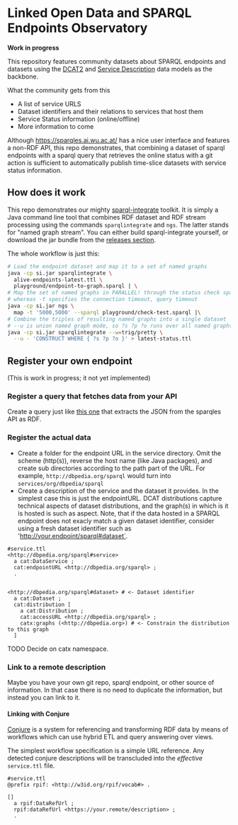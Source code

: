 # Linked Open Data and SPARQL Endpoints Observatory

**Work in progress**

This repository features community datasets about SPARQL endpoints and datasets using the [DCAT2](https://www.w3.org/TR/vocab-dcat-2/) and [Service Description](https://www.w3.org/TR/sparql11-service-description/) data models as the backbone.

What the community gets from this

* A list of service URLS
* Dataset identifiers and their relations to services that host them
* Service Status information (online/offline)
* More information to come

Although https://sparqles.ai.wu.ac.at/ has a nice user interface and features a non-RDF API, this repo demonstrates, that combining a dataset of sparql endpoints with a sparql query that retrieves the online status with a git action is sufficient to automatically publish time-slice datasets with service status information.


## How does it work
This repo demonstrates our mighty [sparql-integrate](https://github.com/SmartDataAnalytics/SparqlIntegrate) toolkit. It is simply a Java command line tool that combines RDF dataset and RDF stream processing using the commands `sparqlintegrate` and `ngs`. The latter stands for "named graph stream". You can either build sparql-integrate yourself, or download the jar bundle from the [releases section](https://github.com/SmartDataAnalytics/SparqlIntegrate/releases).


The whole workflow is just this:
```bash
# Load the endpoint dataset and map it to a set of named graphs
java -cp si.jar sparqlintegrate \
  alive-endpoints-latest.ttl \
  playground/endpoint-to-graph.sparql | \
# Map the set of named graphs in PARALLEL! through the status check sparql query
# whereas -t specifies the connection timeout, query timeout
java -cp si.jar ngs \
  map -t '5000,5000' --sparql playground/check-test.sparql |\
# Combine the triples of resulting named graphs into a single dataset
# --u is union named graph mode, so ?s ?p ?o runs over all named graphs
java -cp si.jar sparqlintegrate --w=trig/pretty \
  --u - 'CONSTRUCT WHERE { ?s ?p ?o }' > latest-status.ttl
```

## Register your own endpoint 
(This is work in progress; it not yet implemented)


### Register a query that fetches data from your API

Create a query just like [this one](https://github.com/SmartDataAnalytics/lodservatory/blob/master/scripts/rdfize-endpoints-from-sparqles-api.sparql) that extracts the JSON from the sparqles API as RDF.

### Register the actual data

* Create a folder for the endpoint URL in the service directory. Omit the scheme (http(s)), reverse the host name (like Java packages), and create sub directories according to the path part of the URL. For example, `http://dbpedia.org/sparql` would turn into `services/org/dbpedia/sparql`
* Create a description of the service and the dataset it provides. In the simplest case this is just the endpointURL. DCAT distributions capture technical aspects of dataset distributions, and the graph(s) in which is it is hosted is such as aspect.
Note, that if the data hosted in a SPARQL endpoint does not exacly match a given dataset identifier, consider using a fresh dataset identifier such as 'http://your.endpoint/sparql#dataset`.

```turtle
#service.ttl
<http://dbpedia.org/sparql#service>
  a cat:DataService ;
  cat:endpointURL <http://dbpedia.org/sparql> ;
  .


<http://dbpedia.org/sparql#dataset> # <- Dataset identifier
  a cat:Dataset ;
  cat:distribution [
    a cat:Distribution ;
    cat:accessURL <http://dbpedia.org/sparql> ;
    catx:graphs (<http://dbpedia.org>) # <- Constrain the distribution to this graph
  ]
```
TODO Decide on catx namespace.


### Link to a remote description
Maybe you have your own git repo, sparql endpoint, or other source of information.
In that case there is no need to duplicate the information, but instead you can link to it.


#### Linking with Conjure
[Conjure](https://github.com/SmartDataAnalytics/Conjure/) is a system for referencing and transforming RDF data by means of workflows which can use hybrid ETL and query answering over views.

The simplest workflow specification is a simple URL reference. Any detected conjure descriptions will be transcluded into the _effective_ `service.ttl` file.
```
#service.ttl
@prefix rpif: <http://w3id.org/rpif/vocab#> .

[]
  a rpif:DataRefUrl ;
  rpif:dataRefUrl <https://your.remote/description> ;
  .
```



